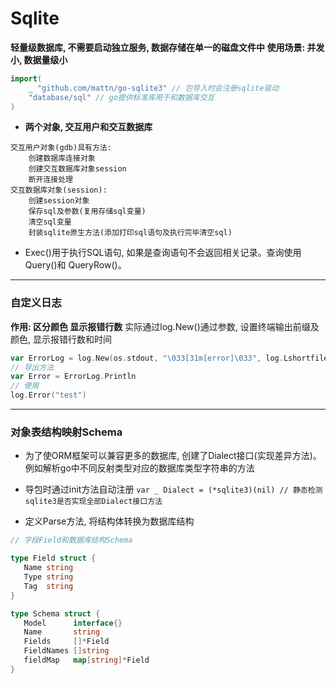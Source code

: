 # Sqlite
**轻量级数据库, 不需要启动独立服务, 数据存储在单一的磁盘文件中
使用场景: 并发小, 数据量级小**

```go
import(
    _ "github.com/mattn/go-sqlite3" // 包导入时会注册sqlite驱动
    "database/sql" // go提供标准库用于和数据库交互
)
```

- **两个对象, 交互用户和交互数据库**
```
交互用户对象(gdb)具有方法: 
    创建数据库连接对象
    创建交互数据库对象session
    断开连接处理
交互数据库对象(session): 
    创建session对象
    保存sql及参数(复用存储sql变量)
    清空sql变量
    封装sqlite原生方法(添加打印sql语句及执行完毕清空sql)
```
- Exec()用于执行SQL语句, 如果是查询语句不会返回相关记录。查询使用Query()和 QueryRow()。



___
### 自定义日志
**作用: 区分颜色 显示报错行数**
实际通过log.New()通过参数, 设置终端输出前缀及颜色, 显示报错行数和时间
```go
var ErrorLog = log.New(os.stdout, "\033[31m[error]\033", log.Lshortfile|log.LstdFlags)
// 导出方法
var Error = ErrorLog.Println
// 使用
log.Error("test")
```
___ 
### 对象表结构映射Schema
- 为了使ORM框架可以兼容更多的数据库, 创建了Dialect接口(实现差异方法)。例如解析go中不同反射类型对应的数据库类型字符串的方法
- 导包时通过init方法自动注册
 ```var _ Dialect = (*sqlite3)(nil) // 静态检测sqlite3是否实现全部Dialect接口方法 ```

- 定义Parse方法, 将结构体转换为数据库结构

 ```go
// 字段Field和数据库结构Schema

type Field struct {
	Name string
	Type string
	Tag  string
}

type Schema struct {
	Model      interface{}
	Name       string
	Fields     []*Field
	FieldNames []string
	fieldMap   map[string]*Field
}
 ```

